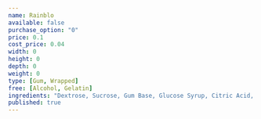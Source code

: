 ```yaml
---
name: Rainblo
available: false
purchase_option: "0"
price: 0.1
cost_price: 0.04
width: 0
height: 0
depth: 0
weight: 0
type: [Gum, Wrapped]
free: [Alcohol, Gelatin]
ingredients: "Dextrose, Sucrose, Gum Base, Glucose Syrup, Citric Acid, Flavourings, Colours: E101, E141, E160E, E163. Glazing Agent: Carnuba Wax, Shellac, Antioxidant E321"
published: true
---
```

